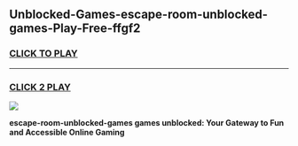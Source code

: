 
## Unblocked-Games-escape-room-unblocked-games-Play-Free-ffgf2
<h3>
<a href="https://premium76.site?title=escape-room-unblocked-games&ref=10A">CLICK TO PLAY</a></h3>
<hr>

<h3>
<a href="https://premium76.site?title=escape-room-unblocked-games&ref=10A">CLICK 2 PLAY</a>
  
</h3>

<a href="https://premium76.site?title=escape-room-unblocked-games&ref=10A"><img src="https://clearcache.store/games.png"></a>


**escape-room-unblocked-games games unblocked: Your Gateway to Fun and Accessible Online Gaming**
